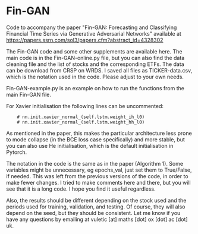 # Fin-GAN
Code to accompany the paper "Fin-GAN: Forecasting and Classifying Financial Time Series via Generative Adversarial Networks" available at https://papers.ssrn.com/sol3/papers.cfm?abstract_id=4328302 

The Fin-GAN code and some other supplements are available here. The main code is in the Fin-GAN-online.py file, but you can also find the data cleaning file and the list of stocks and the corresponding ETFs. The data can be download from CRSP on WRDS. I saved all files as TICKER-data.csv, which is the notation used in the code. Please adjust to your own needs.

Fin-GAN-example.py is an example on how to run the functions from the main Fin-GAN file.

For Xavier initialisation the following lines can be uncommented:

        # nn.init.xavier_normal_(self.lstm.weight_ih_l0)
        # nn.init.xavier_normal_(self.lstm.weight_hh_l0)

As mentioned in the paper, this makes the particular architecture less prone to mode collapse (in the BCE loss case specifically) and more stable, but you can also use He initialisation, which is the default initialisation in Pytorch. 

The notation in the code is the same as in the paper (Algorithm 1). Some variables might be unnecessary, eg epochs_val, just set them to True/False, if needed. This was left from the previous versions of the code, in order to make fewer changes. I tried to make comments here and there, but you will see that it is a long code. I hope you find it useful regardless.

Also, the results should be different depending on the stock used and the periods used for training, validation, and testing. Of course, they will also depend on the seed, but they should be consistent. Let me know if you have any questions by emailing at vuletic [at] maths [dot] ox [dot] ac [dot] uk.
